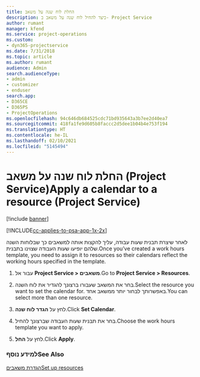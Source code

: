 ```yaml
---
title: החלת לוח שנה על משאב
description: כיצד להחיל לוח שנה על משאב ב- Project Service
author: rumant
manager: kfend
ms.service: project-operations
ms.custom:
- dyn365-projectservice
ms.date: 7/31/2018
ms.topic: article
ms.author: rumant
audience: Admin
search.audienceType:
- admin
- customizer
- enduser
search.app:
- D365CE
- D365PS
- ProjectOperations
ms.openlocfilehash: 94c646db684525cdc71bd935643a3b7ee2d40ea7
ms.sourcegitcommit: 418fa1fe9d605b8faccc2d5dee1b04b4e753f194
ms.translationtype: HT
ms.contentlocale: he-IL
ms.lasthandoff: 02/10/2021
ms.locfileid: "5145494"
---
```

# <a name="apply-a-calendar-to-a-resource-project-service"></a><span data-ttu-id="b30bd-103">החלת לוח שנה על משאב (Project Service)</span><span class="sxs-lookup"><span data-stu-id="b30bd-103">Apply a calendar to a resource (Project Service)</span></span>

[!include [banner](../includes/psa-now-project-operations.md)]

[!INCLUDE[cc-applies-to-psa-app-1x-2x](../includes/cc-applies-to-psa-app-1x-2x.md)]

<span data-ttu-id="b30bd-104">לאחר שיצרת תבנית שעות עבודה, עליך להקצות אותה למשאבים כך שבלוחות השנה שלהם יופיעו שעות העבודה שצוינו בתבנית.</span><span class="sxs-lookup"><span data-stu-id="b30bd-104">Once you’ve created a work hours template, you need to assign it to resources so their calendars reflect the working hours specified in the template.</span></span>  
  
1.  <span data-ttu-id="b30bd-105">עבור אל **Project Service > משאבים**.</span><span class="sxs-lookup"><span data-stu-id="b30bd-105">Go to **Project Service > Resources**.</span></span>  
  
2.  <span data-ttu-id="b30bd-106">בחר את המשאב שעבורו ברצונך להגדיר את לוח השנה.</span><span class="sxs-lookup"><span data-stu-id="b30bd-106">Select the resource you want to set the calendar for.</span></span> <span data-ttu-id="b30bd-107">באפשרותך לבחור יותר ממשאב אחד.</span><span class="sxs-lookup"><span data-stu-id="b30bd-107">You can select more than one resource.</span></span>  
  
3.  <span data-ttu-id="b30bd-108">לחץ על **הגדר לוח שנה**.</span><span class="sxs-lookup"><span data-stu-id="b30bd-108">Click **Set Calendar**.</span></span>  
  
4.  <span data-ttu-id="b30bd-109">בחר את תבנית שעות העבודה שברצונך להחיל.</span><span class="sxs-lookup"><span data-stu-id="b30bd-109">Choose the work hours template you want to apply.</span></span>  
  
5.  <span data-ttu-id="b30bd-110">לחץ על **החל**.</span><span class="sxs-lookup"><span data-stu-id="b30bd-110">Click **Apply**.</span></span>  
  
### <a name="see-also"></a><span data-ttu-id="b30bd-111">למידע נוסף</span><span class="sxs-lookup"><span data-stu-id="b30bd-111">See Also</span></span>  
 [<span data-ttu-id="b30bd-112">הגדרת משאבים</span><span class="sxs-lookup"><span data-stu-id="b30bd-112">Set up resources</span></span>](../psa/set-up-resources.md)

